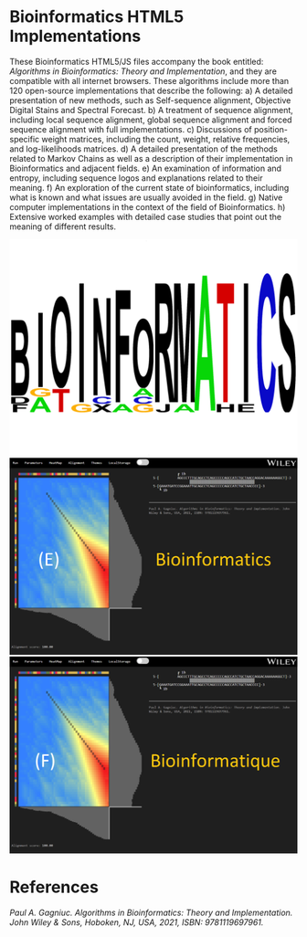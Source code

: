 # Bioinformatics HTML5 Implementations

These Bioinformatics HTML5/JS files accompany the book entitled: <i>Algorithms in Bioinformatics: Theory and Implementation</i>, and they are compatible with all internet browsers. These algorithms include more than 120 open-source implementations that describe the following: a) A detailed presentation of new methods, such as Self-sequence alignment, Objective Digital Stains and Spectral Forecast. b) A treatment of sequence alignment, including local sequence alignment, global sequence alignment and forced sequence alignment with full implementations. c) Discussions of position-specific weight matrices, including the count, weight, relative frequencies, and log-likelihoods matrices. d) A detailed presentation of the methods related to Markov Chains as well as a description of their implementation in Bioinformatics and adjacent fields. e) An examination of information and entropy, including sequence logos and explanations related to their meaning. f) An exploration of the current state of bioinformatics, including what is known and what issues are usually avoided in the field. g) Native computer implementations in the context of the field of Bioinformatics. h) Extensive worked examples with detailed case studies that point out the meaning of different results.

![screenshot](https://github.com/Gagniuc/Bioinformatics-HTML5-Implementations/blob/main/bio%20logo.png)
![screenshot](https://github.com/Gagniuc/Bioinformatics-HTML5-Implementations/blob/main/Eng1.png)
![screenshot](https://github.com/Gagniuc/Bioinformatics-HTML5-Implementations/blob/main/Fra1.png)

# References

<i>Paul A. Gagniuc. Algorithms in Bioinformatics: Theory and Implementation. John Wiley & Sons, Hoboken, NJ, USA, 2021, ISBN: 9781119697961.</i>
